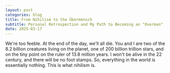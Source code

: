 ```yaml
---
layout: post
categories: blog
title: From Nihilism to the Übermensch
subtitle: Personal Retrospection and My Path to Becoming an "Overman"
date: 2025-03-17
---
```

 We're too feeble. At the end of the day, we'll all die. You and I are two of the 8.2 billion creatures living on the planet, one of 200 billion trillion stars, and on the tiny point on the ruler of 13.8 million years. I won't be alive in the 22 century, and there will be no foot stamps. So, everything in the world is essentially nothing. This is what nihilism is.

